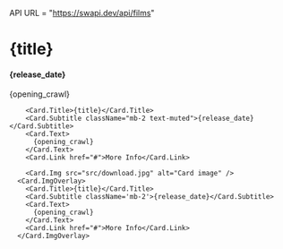 API URL = "https://swapi.dev/api/films"

<div className=''>
      <h1>{title}</h1>  
      <h4>{release_date}</h4>
      <p>{opening_crawl}</p>
    </div>

        <Card.Title>{title}</Card.Title>
        <Card.Subtitle className="mb-2 text-muted">{release_date}</Card.Subtitle>
        <Card.Text>
          {opening_crawl}
        </Card.Text>
        <Card.Link href="#">More Info</Card.Link>   

        <Card.Img src="src/download.jpg" alt="Card image" />
      <Card.ImgOverlay>
        <Card.Title>{title}</Card.Title>
        <Card.Subtitle className='mb-2'>{release_date}</Card.Subtitle>
        <Card.Text>
          {opening_crawl}
        </Card.Text>
        <Card.Link href="#">More Info</Card.Link>   
      </Card.ImgOverlay> 